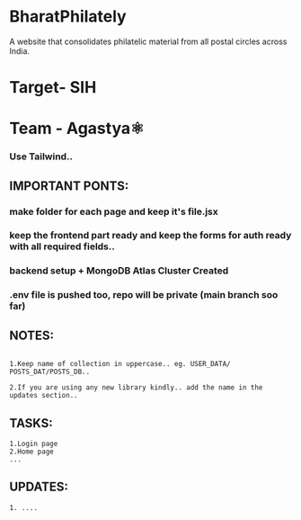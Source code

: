 # BharatPhilately
A website that consolidates philatelic material from all postal circles across India.
 

# Target- SIH
# Team - Agastya⚛️

###  Use Tailwind..
## IMPORTANT PONTS:
### make folder for each page and keep it's file.jsx
### keep the frontend part ready and keep the forms for auth ready with all required fields..

### backend setup + MongoDB Atlas Cluster Created 
### .env file is pushed too, repo will be private (main branch soo far) 

## NOTES:
```

1.Keep name of collection in uppercase.. eg. USER_DATA/ POSTS_DAT/POSTS_DB..

2.If you are using any new library kindly.. add the name in the updates section..
```

## TASKS: 
```
1.Login page
2.Home page
...
```

## UPDATES:
```
1. ....



```
